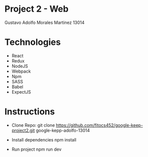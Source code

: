 # Project 2 - Web

Gustavo Adolfo Morales Martinez 13014

# Technologies

- React
- Redux
- NodeJS
- Webpack
- Npm
- SASS
- Babel
- ExpectJS

# Instructions

- Clone Repo:
    git clone https://github.com/fitocs452/google-keep-project2.git google-kepp-adolfo-13014

- Install dependencies
    npm install

- Run project
    npm run dev

